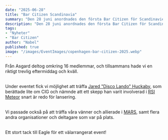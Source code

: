 ```yaml
---
date: "2025-06-28"
title: "Bar Citizen Scandinavia"
summary: "Den 28 juni anordnades den första Bar Citizen för Scandinavien i Köpenhamn."
description: "Den 28 juni anordnades den första Bar Citizen för Scandinavien i Köpenhamn."
tags:
- "Nyheter"
- "Bar Citizen"
author: "Nabel"
published: true
image: "/images/EventImages/copenhagen-bar-citizen-2025.webp"
---
```


Från Asgard deltog omkring 16 medlemmar, och tillsammans hade vi en riktigt trevlig eftermiddag och kväll.<br><br>

Under eventet fick vi möjlighet att träffa [Jared "Disco Lando" Huckaby](https://starcitizen.tools/Jared_Huckaby), som berättade lite om CIG och nämnde att ett skepp han varit involverad i [RSI Meteor](https://starcitizen.tools/Meteor) snart är redo för lansering.<br><br>

Vi passade också på att träffa våra vänner och allierade i [MARS](https://robertsspaceindustries.com/en/orgs/MARS), samt flera andra organisationer och deltagare som var på plats.<br><br>

Ett stort tack till Eagle för ett välarrangerat event!<br><br>